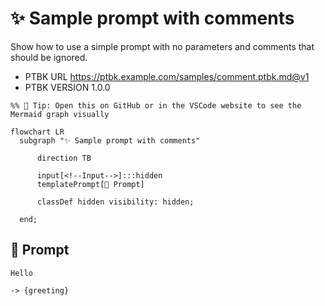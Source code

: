 # ✨ Sample prompt with comments

Show how to use a simple prompt with no parameters and comments that should be ignored.

-   PTBK URL https://ptbk.example.com/samples/comment.ptbk.md@v1
-   PTBK VERSION 1.0.0

<!--Graph-->
<!-- ⚠️ WARNING: This section was auto-generated -->
```mermaid
%% 🔮 Tip: Open this on GitHub or in the VSCode website to see the Mermaid graph visually

flowchart LR
  subgraph "✨ Sample prompt with comments"

      direction TB

      input[<!--Input-->]:::hidden
      templatePrompt[💬 Prompt]

      classDef hidden visibility: hidden;

  end;
```
<!--/Graph-->

## 💬 Prompt

```text
Hello
```

<!-- With comment which should be removed + trimmed-->

`-> {greeting}`

<!--

## 💬 Commented Prompt

```text
Hello
```

`-> {greeting}`

-->
